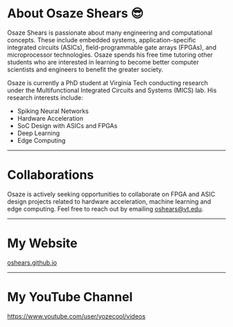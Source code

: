 # About Osaze Shears 😎

Osaze Shears is passionate about many engineering and computational concepts. These include embedded systems, application-specific integrated circuits (ASICs), field-programmable gate arrays (FPGAs), and microprocessor technologies. Osaze spends his free time tutoring other students who are interested in learning to become better computer scientists and engineers to benefit the greater society.

Osaze is currently a PhD student at Virginia Tech conducting research under the Multifunctional Integrated Circuits and Systems (MICS) lab. His research interests include:

- Spiking Neural Networks
- Hardware Acceleration
- SoC Design with ASICs and FPGAs
- Deep Learning
- Edge Computing

-------

# Collaborations
Osaze is actively seeking opportunities to collaborate on FPGA and ASIC design projects related to hardware acceleration, machine learning and edge computing. Feel free to reach out by emailing oshears@vt.edu.

-------

# My Website
[oshears.github.io](https://oshears.github.io)

-------

# My YouTube Channel
https://www.youtube.com/user/yozecool/videos


